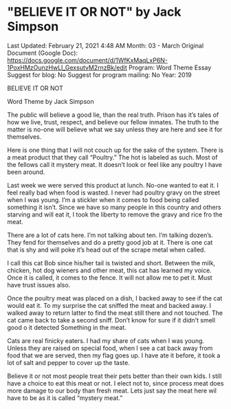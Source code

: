# "BELIEVE IT OR NOT" by Jack Simpson

Last Updated: February 21, 2021 4:48 AM
Month: 03 - March
Original Document (Google Doc): https://docs.google.com/document/d/1WfKxMaqLxP6N-1PoxHMzOunzHwLl_GexsutvM2rnzBk/edit
Program: Word Theme Essay
Suggest for blog: No
Suggest for program mailing: No
Year: 2019

BELIEVE IT OR NOT

Word Theme by Jack Simpson

The public will believe a good lie, than the real truth. Prison has it’s tales of how we live, trust, respect, and believe our fellow inmates. The truth to the matter is no-one will believe what we say unless they are here and see it for themselves.

Here is one thing that I will not couch up for the sake of the system. There is a meat product that they call “Poultry.” The hot is labeled as such. Most of the fellows call it mystery meat. It doesn’t look or feel like any poultry I have been around.

Last week we were served this product at lunch. No-one wanted to eat it. I feel really bad when food is wasted. I never had poultry gravy on the street when I was young. I’m a stickler when it comes to food being called something it isn’t. Since we have so many people in this country and others starving and will eat it, I took the liberty to remove the gravy and rice fro the meat.

There are a lot of cats here. I’m not talking about ten. I’m talking dozen’s. They fend for themselves and do a pretty good job at it. There is one cat that is shy and will poke it’s head out of the scrape metal when called.

I call this cat Bob since his/her tail is twisted and short. Between the milk, chicken, hot dog wieners and other meat, this cat has learned my voice. Once it is called, it comes to the fence. It will not allow me to pet it. Must have trust issues also.

Once the poultry meat was placed on a dish, I backed away to see if the cat would eat it. To my surprise the cat sniffed the meat and backed away. I walked away to return latter to find the meat still there and not touched. The cat came back to take a second sniff. Don’t know for sure if it didn’t smell good o it detected Something in the meat.

Cats are real finicky eaters. I had my share of cats when I was young. Unless they are raised on special food, when I see a cat back away from food that we are served, then my flag goes up. I have ate it before, it took a lot of salt and pepper to cover up the taste.

Believe it or not most people treat their pets better than their own kids. I still have a choice to eat this meat or not. I elect not to, since process meat does more damage to our body than fresh meat. Lets just say the meat here wil have to be as it is called “mystery meat.”